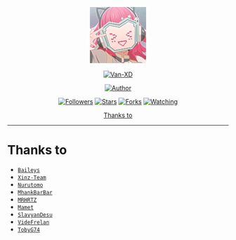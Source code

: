 <p align="center">
<img src="https://raw.githubusercontent.com/Van-XD/api-babybot/main/thumbnail.jpg" alt="Van-XD" width="128" height="128"/>
</p>
<p align="center">
<a href="#"><img title="Van-XD" src="https://img.shields.io/badge/BABYBOT-green?colorA=%23ff0000&colorB=%23017e40&style=for-the-badge"></a>
</p>
<p align="center">
<a href="https://github.com/van-xd"><img title="Author" src="https://img.shields.io/badge/Author-Van-XD-red.svg?style=for-the-badge&logo=github"></a>
</p>
<p align="center">
<a href="https://github.com/van-xd/followers"><img title="Followers" src="https://img.shields.io/github/followers/Van-XD?color=blue&style=flat-square"></a>
<a href="https://github.com/van-xd/megumikato2/stargazers/"><img title="Stars" src="https://img.shields.io/github/stars/Van-XD/api-babybot?color=red&style=flat-square"></a>
<a href="https://github.com/van-xd/megumikato2/network/members"><img title="Forks" src="https://img.shields.io/github/forks/Van-XD/api-babybot?color=red&style=flat-square"></a>
<a href="https://github.com/van-xd/megumikato2/watchers"><img title="Watching" src="https://img.shields.io/github/watchers/Van-XD/api-babybot?label=Watchers&color=blue&style=flat-square"></a>
</p>

<p align="center">
  <a href="https://github.com/Van-XD/api-babybot#thanks-to">Thanks to</a>
</p>
</div>


---



# Thanks to
* [`Baileys`](https://github.com/adiwajshing/Baileys)
* [`Xinz-Team`](https://github.com/Xinz-Team)
* [`Nurutomo`](https://github.com/Nurutomo)
* [`MhankBarBar`](https://github.com/MhankBarBar)
* [`MRHRTZ`](https://github.com/MRHRTZ)
* [`Mamet`](https://github.com/mamet8/)
* [`SlavyanDesu`](https://github.com/SlavyanDesu)
* [`VideFrelan`](https://github.com/VideFrelan)
* [`TobyG74`](https://github.com/TobyG74)
